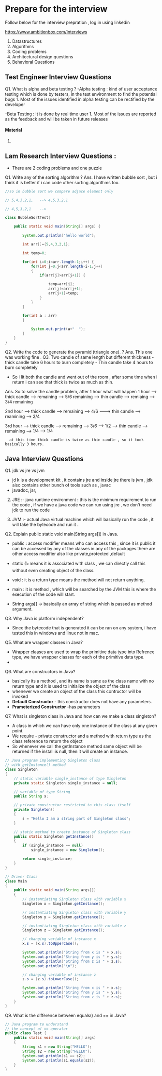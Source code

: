 # Prepare for the interview 

Follow below for the interview prepration , log in using linkedin 

https://www.ambitionbox.com/interviews 


1. Datastructures
2. Algorithms
3. Coding problems
4. Architectural design questions
5. Behavioral Questions

## Test Engineer Interview Questions
Q1. What is alpha and beta testing ?
-Alpha testing : kind of user acceptance testing which is done by testers, in the test environment to find the potential bugs
                  1. Most of the issues identified in alpha testing can be rectified by the developer


-Beta Testing : It is done by real time user
                  1. Most of the issues are reported as the feedback and will be taken in future releases


#### Material
1. [](https://github.com/sandeepnegi1996/coding-interview-university)

## Lam Research Interview Questions :
- There are 2 coding problems and one puzzle 

Q1. Write any of the sorting algorithm ? 
Ans. I have written bubble sort , but i think it is better if i can code other sorting algorithms too.

```java
//so in bubble sort we compare adjace element only

// 5,4,3,2,1,   --> 4,5,3,2,1

// 4,5,3,2,1    -->

class BubbleSortTest{

	public static void main(String[] args) {
		
		System.out.println("hello world");

		int arr[]={5,4,3,2,1};

		int temp=0;

		for(int i=0;i<arr.length-1;i++) {
			for(int j=0;j<arr.length-i-1;j++)
			{
				if(arr[j]>arr[j+1]) {

					temp=arr[j];
					arr[j]=arr[j+1];
					arr[j+1]=temp;
				}
			}
		}
		
		for(int a : arr) 
		{

			System.out.print(a+"  ");
		}
	}
}
```
Q2. Write the code to generate the pyramid (triangle one). ?
Ans. This one was working fine .
Q3. Two candle of same length but different thickness
	- thick candle take 6 hours to burn completely 
	- Thin candle take 4 hours to burn completely
- So i lit both the candle and went out of the room , after some time when i return i can see that thick is twice as much as thin.

Ans. So to solve the candle problem, after 1 hour what will happen
 1 hour --> thick candle --> remaining --> 5/6 remaining 
        --> thin candle  --> remiaing  --> 3/4 remaining 
	

2nd hour  --> thick candle  --> remaining  --> 4/6 
         ---> thin candle   --> reamining  --> 2/4 
	
3rd hour  --> thick candle  --> remaining  --> 3/6 --> 1/2
          --> thin candle   --> remaining  --> 1/4  --> 1/4
	  
	  at this time thick candle is twice as thin candle , so it took basically 3 hours.
	 



## Java Interview Questions 

Q1. jdk vs jre vs jvm
- jd k is a development kit , it contains jre and inside jre there is jvm , jdk also contains other bunch of tools such as , javac
- javadoc, jar,

2. JRE :- java runtime environment : this is the minimum requirement to run the code , if we have a java code we can run using jre , we don't need 
  jdk to run the code
  
3. JVM :- actual Java virtual machine which will basically run the code , it will take the bytecode and run it .

Q2. Explain public static void main(String args[]) in Java.

- public : access modifier means who can access this , since it is public it can be accessed by any of the classes in any of the packages there are other access modifier also like private,protected ,default

- static  👍 means it is associated with class , we can directly call this without even creating object of the class.
- void : it is a return type means the method will not return anything.
- main : it is method , which will be searched by the JVM this is where the execution of the code will start.
- String args[] -> basically an array of string which is passed as method argument.

Q3. Why Java is platform independent?
- Since the bytecode that is generated it can be ran on any system, i have tested this in windows and linux not in mac.


Q5. What are wrapper classes in Java?
- Wrapper claases are used to wrap the primitive data type into Refrence type, we have wrapper classes for each of the primitive data type.
- 
Q6. What are constructors in Java?
- basically its a method , and its name is same as the class name with no return type and it is used to initialize the object of the class
- whenever we create an object of the class this contructor will be invoked
- **Default Constructor** - this constructor does not have any parameters.
- **Prameterized Constructor** -has parameters

Q7. What is singleton class in Java and how can we make a class singleton?
- A class in which we can have only one instance of the class at any given point.
- We require - private constructor and a method with return type as the class reference to return the object
- So whenever we call the getInstance method same object will be returned if the install is null, then it will create an instance.


```java
// Java program implementing Singleton class
// with getInstance() method
class Singleton
{
	// static variable single_instance of type Singleton
	private static Singleton single_instance = null;

	// variable of type String
	public String s;

	// private constructor restricted to this class itself
	private Singleton()
	{
		s = "Hello I am a string part of Singleton class";
	}

	// static method to create instance of Singleton class
	public static Singleton getInstance()
	{
		if (single_instance == null)
			single_instance = new Singleton();

		return single_instance;
	}
}

// Driver Class
class Main
{
	public static void main(String args[])
	{
		// instantiating Singleton class with variable x
		Singleton x = Singleton.getInstance();

		// instantiating Singleton class with variable y
		Singleton y = Singleton.getInstance();

		// instantiating Singleton class with variable z
		Singleton z = Singleton.getInstance();

		// changing variable of instance x
		x.s = (x.s).toUpperCase();

		System.out.println("String from x is " + x.s);
		System.out.println("String from y is " + y.s);
		System.out.println("String from z is " + z.s);
		System.out.println("\n");

		// changing variable of instance z
		z.s = (z.s).toLowerCase();

		System.out.println("String from x is " + x.s);
		System.out.println("String from y is " + y.s);
		System.out.println("String from z is " + z.s);
	}
}


```
Q9. What is the difference between equals() and == in Java?

```java
// Java program to understand 
// the concept of == operator
public class Test {
    public static void main(String[] args)
    {
        String s1 = new String("HELLO");
        String s2 = new String("HELLO");
        System.out.println(s1 == s2);
        System.out.println(s1.equals(s2));
    }
}
```








